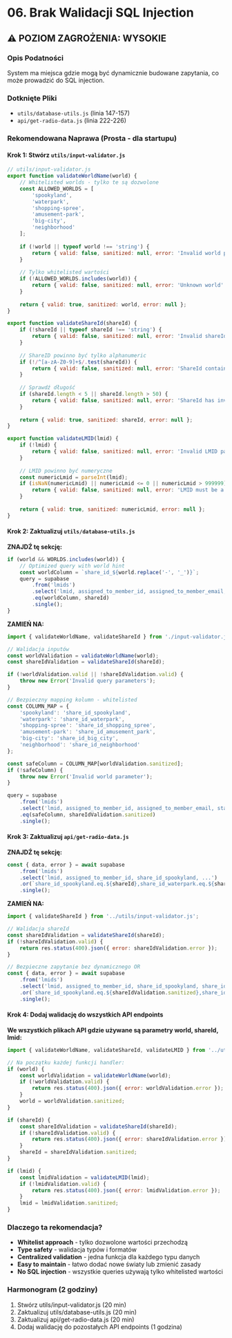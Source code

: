 # 06. Brak Walidacji SQL Injection

## ⚠️ POZIOM ZAGROŻENIA: WYSOKIE

### Opis Podatności
System ma miejsca gdzie mogą być dynamicznie budowane zapytania, co może prowadzić do SQL injection.

### Dotknięte Pliki
- `utils/database-utils.js` (linia 147-157)
- `api/get-radio-data.js` (linia 222-226)

### Rekomendowana Naprawa (Prosta - dla startupu)

#### Krok 1: Stwórz `utils/input-validator.js`
```javascript
// utils/input-validator.js
export function validateWorldName(world) {
    // Whitelisted worlds - tylko te są dozwolone
    const ALLOWED_WORLDS = [
        'spookyland',
        'waterpark', 
        'shopping-spree',
        'amusement-park',
        'big-city',
        'neighborhood'
    ];
    
    if (!world || typeof world !== 'string') {
        return { valid: false, sanitized: null, error: 'Invalid world parameter' };
    }
    
    // Tylko whitelisted wartości
    if (!ALLOWED_WORLDS.includes(world)) {
        return { valid: false, sanitized: null, error: 'Unknown world' };
    }
    
    return { valid: true, sanitized: world, error: null };
}

export function validateShareId(shareId) {
    if (!shareId || typeof shareId !== 'string') {
        return { valid: false, sanitized: null, error: 'Invalid shareId parameter' };
    }
    
    // ShareID powinno być tylko alphanumeric
    if (!/^[a-zA-Z0-9]+$/.test(shareId)) {
        return { valid: false, sanitized: null, error: 'ShareId contains invalid characters' };
    }
    
    // Sprawdź długość
    if (shareId.length < 5 || shareId.length > 50) {
        return { valid: false, sanitized: null, error: 'ShareId has invalid length' };
    }
    
    return { valid: true, sanitized: shareId, error: null };
}

export function validateLMID(lmid) {
    if (!lmid) {
        return { valid: false, sanitized: null, error: 'Invalid LMID parameter' };
    }
    
    // LMID powinno być numeryczne
    const numericLmid = parseInt(lmid);
    if (isNaN(numericLmid) || numericLmid <= 0 || numericLmid > 999999) {
        return { valid: false, sanitized: null, error: 'LMID must be a positive number' };
    }
    
    return { valid: true, sanitized: numericLmid, error: null };
}
```

#### Krok 2: Zaktualizuj `utils/database-utils.js`

**ZNAJDŹ tę sekcję:**
```javascript
if (world && WORLDS.includes(world)) {
    // Optimized query with world hint
    const worldColumn = `share_id_${world.replace('-', '_')}`;
    query = supabase
        .from('lmids')
        .select('lmid, assigned_to_member_id, assigned_to_member_email, status')
        .eq(worldColumn, shareId)
        .single();
}
```

**ZAMIEŃ NA:**
```javascript
import { validateWorldName, validateShareId } from './input-validator.js';

// Walidacja inputów
const worldValidation = validateWorldName(world);
const shareIdValidation = validateShareId(shareId);

if (!worldValidation.valid || !shareIdValidation.valid) {
    throw new Error('Invalid query parameters');
}

// Bezpieczny mapping kolumn - whitelisted
const COLUMN_MAP = {
    'spookyland': 'share_id_spookyland',
    'waterpark': 'share_id_waterpark',
    'shopping-spree': 'share_id_shopping_spree',
    'amusement-park': 'share_id_amusement_park',
    'big-city': 'share_id_big_city',
    'neighborhood': 'share_id_neighborhood'
};

const safeColumn = COLUMN_MAP[worldValidation.sanitized];
if (!safeColumn) {
    throw new Error('Invalid world parameter');
}

query = supabase
    .from('lmids')
    .select('lmid, assigned_to_member_id, assigned_to_member_email, status')
    .eq(safeColumn, shareIdValidation.sanitized)
    .single();
```

#### Krok 3: Zaktualizuj `api/get-radio-data.js`

**ZNAJDŹ tę sekcję:**
```javascript
const { data, error } = await supabase
    .from('lmids')
    .select('lmid, assigned_to_member_id, share_id_spookyland, ...')
    .or(`share_id_spookyland.eq.${shareId},share_id_waterpark.eq.${shareId},...`)
    .single();
```

**ZAMIEŃ NA:**
```javascript
import { validateShareId } from '../utils/input-validator.js';

// Walidacja shareId
const shareIdValidation = validateShareId(shareId);
if (!shareIdValidation.valid) {
    return res.status(400).json({ error: shareIdValidation.error });
}

// Bezpieczne zapytanie bez dynamicznego OR
const { data, error } = await supabase
    .from('lmids')
    .select('lmid, assigned_to_member_id, share_id_spookyland, share_id_waterpark, share_id_shopping_spree, share_id_amusement_park, share_id_big_city, share_id_neighborhood')
    .or(`share_id_spookyland.eq.${shareIdValidation.sanitized},share_id_waterpark.eq.${shareIdValidation.sanitized},share_id_shopping_spree.eq.${shareIdValidation.sanitized},share_id_amusement_park.eq.${shareIdValidation.sanitized},share_id_big_city.eq.${shareIdValidation.sanitized},share_id_neighborhood.eq.${shareIdValidation.sanitized}`)
    .single();
```

#### Krok 4: Dodaj walidację do wszystkich API endpoints

**We wszystkich plikach API gdzie używane są parametry world, shareId, lmid:**

```javascript
import { validateWorldName, validateShareId, validateLMID } from '../utils/input-validator.js';

// Na początku każdej funkcji handler:
if (world) {
    const worldValidation = validateWorldName(world);
    if (!worldValidation.valid) {
        return res.status(400).json({ error: worldValidation.error });
    }
    world = worldValidation.sanitized;
}

if (shareId) {
    const shareIdValidation = validateShareId(shareId);
    if (!shareIdValidation.valid) {
        return res.status(400).json({ error: shareIdValidation.error });
    }
    shareId = shareIdValidation.sanitized;
}

if (lmid) {
    const lmidValidation = validateLMID(lmid);
    if (!lmidValidation.valid) {
        return res.status(400).json({ error: lmidValidation.error });
    }
    lmid = lmidValidation.sanitized;
}
```

### Dlaczego ta rekomendacja?
- **Whitelist approach** - tylko dozwolone wartości przechodzą
- **Type safety** - walidacja typów i formatów
- **Centralized validation** - jedna funkcja dla każdego typu danych
- **Easy to maintain** - łatwo dodać nowe światy lub zmienić zasady
- **No SQL injection** - wszystkie queries używają tylko whitelisted wartości

### Harmonogram (2 godziny)
1. Stwórz utils/input-validator.js (20 min)
2. Zaktualizuj utils/database-utils.js (20 min)
3. Zaktualizuj api/get-radio-data.js (20 min)
4. Dodaj walidację do pozostałych API endpoints (1 godzina) 